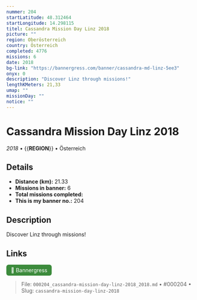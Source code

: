 ```yaml
---
nummer: 204
startLatitude: 48.312464
startLongitude: 14.298115
titel: Cassandra Mission Day Linz 2018
picture: ""
region: Oberösterreich
country: Österreich
completed: 4776
missions: 6
date: 2018
bg-link: "https://bannergress.com/banner/cassandra-md-linz-5ee3"
onyx: 0
description: "Discover Linz through missions!"
lengthKMeters: 21,33
umap: ""
missionDay: ""
notice: ""
---
```

# Cassandra Mission Day Linz 2018

*2018* • {{__REGION__}} • Österreich





## Details
- **Distance (km):** 21.33
- **Missions in banner:** 6
- **Total missions completed:** 
- **This is my banner no.:** 204



## Description
Discover Linz through missions!



## Links
<a href="https://bannergress.com/banner/cassandra-md-linz-5ee3" target="_blank" style="display:inline-block;margin-right:8px;padding:6px 12px;background:#3c8b3c;color:#fff;text-decoration:none;border-radius:6px;">🔗 Bannergress</a>



> File: `000204_cassandra-mission-day-linz-2018_2018.md` • #000204 • Slug: `cassandra-mission-day-linz-2018`
